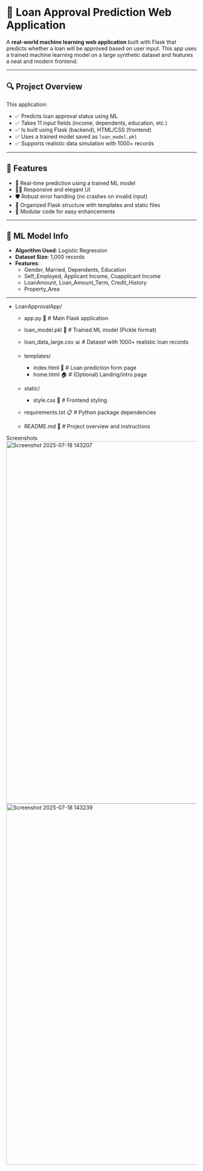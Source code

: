 # 🏦 Loan Approval Prediction Web Application

A **real-world machine learning web application** built with Flask that predicts whether a loan will be approved based on user input. This app uses a trained machine learning model on a large synthetic dataset and features a neat and modern frontend.

---

## 🔍 Project Overview

This application:
- ✅ Predicts loan approval status using ML
- ✅ Takes 11 input fields (income, dependents, education, etc.)
- ✅ Is built using Flask (backend), HTML/CSS (frontend)
- ✅ Uses a trained model saved as `loan_model.pkl`
- ✅ Supports realistic data simulation with 1000+ records

---

## 🚀 Features

- 🔮 Real-time prediction using a trained ML model
- 🧑‍💻 Responsive and elegant UI
- 🛡️ Robust error handling (no crashes on invalid input)
- 📂 Organized Flask structure with templates and static files
- 🔧 Modular code for easy enhancements

---

## 🧠 ML Model Info

- **Algorithm Used**: Logistic Regression
- **Dataset Size**: 1,000 records
- **Features**:
  - Gender, Married, Dependents, Education  
  - Self_Employed, Applicant Income, Coapplicant Income  
  - LoanAmount, Loan_Amount_Term, Credit_History  
  - Property_Area

---

- LoanApprovalApp/
  - app.py 🧠              # Main Flask application
  - loan_model.pkl 🤖      # Trained ML model (Pickle format)
  - loan_data_large.csv 📊 # Dataset with 1000+ realistic loan records

  - templates/
    - index.html 📝        # Loan prediction form page
    - home.html 🏠         # (Optional) Landing/intro page

  - static/
    - style.css 🎨         # Frontend styling

  - requirements.txt 📋    # Python package dependencies
  - README.md 📘           # Project overview and instructions

Screenshots
<img width="1895" height="958" alt="Screenshot 2025-07-18 143207" src="https://github.com/user-attachments/assets/14197159-5265-401c-8a61-7eb25c017ca1" />
<img width="1901" height="955" alt="Screenshot 2025-07-18 143239" src="https://github.com/user-attachments/assets/f21af1a4-53f9-40ff-91ed-8960d6d9f25e" />



